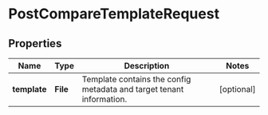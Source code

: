 

# PostCompareTemplateRequest


## Properties

| Name | Type | Description | Notes |
|------------ | ------------- | ------------- | -------------|
|**template** | **File** | Template contains the config metadata and target tenant information. |  [optional] |



